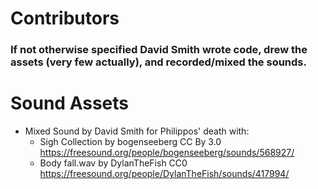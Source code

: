# Contributors
  ### If not otherwise specified David Smith wrote code, drew the assets (very few actually), and recorded/mixed the sounds.


# Sound Assets
 - Mixed Sound by David Smith for Philippos' death with: 
   - Sigh Collection by bogenseeberg CC By 3.0  https://freesound.org/people/bogenseeberg/sounds/568927/
   - Body fall.wav by DylanTheFish CC0  https://freesound.org/people/DylanTheFish/sounds/417994/
 
